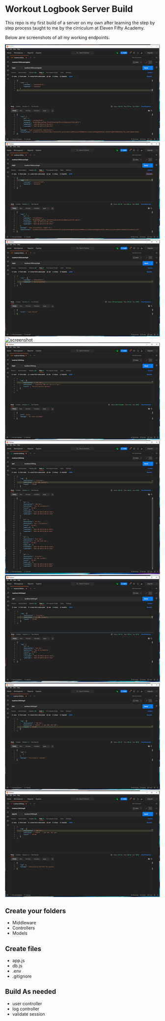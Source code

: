 # Workout Logbook Server Build

This repo is my first build of a server on my own after learning the step by step process taught to me by the cirriculum at Eleven Fifty Academy.

Below are screenshots of all my working endpoints.

![screenshot](./assets/user_register-success.png)
![screenshot](./assets/user_login-success.png)
![screenshot](./assets/user_login-fail.png)
![screenshot](./assets/log-create-sucess.png)
![screenshot](./assets/log-create-fail.png)
![screenshot](./assets/log-view-all.png)
![screenshot](./assets/log-view-by-id.png)
![screenshot](./assets/update-log.png)
![screenshot](./assets/delete-log.png)

## Create your folders

- Middleware
- Controllers
- Models

## Create files

- app.js
- db.js
- .env
- .gitignore

## Build As needed

- user controller
- log controller
- validate session
